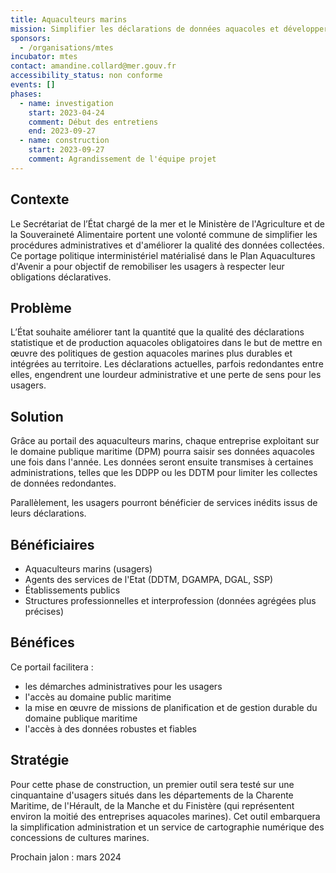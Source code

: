 ```yaml
---
title: Aquaculteurs marins
mission: Simplifier les déclarations de données aquacoles et développer la filière
sponsors:
  - /organisations/mtes
incubator: mtes
contact: amandine.collard@mer.gouv.fr
accessibility_status: non conforme
events: []
phases:
  - name: investigation
    start: 2023-04-24
    comment: Début des entretiens
    end: 2023-09-27
  - name: construction
    start: 2023-09-27
    comment: Agrandissement de l'équipe projet
---
```

## Contexte

Le Secrétariat de l’État chargé de la mer et le Ministère de l'Agriculture et de la Souveraineté Alimentaire portent une volonté commune de simplifier les procédures administratives et d'améliorer la qualité des données collectées. Ce portage politique interministériel matérialisé dans le Plan Aquacultures d'Avenir a pour objectif de remobiliser les usagers à respecter leur obligations déclaratives. 

## Problème

L’État souhaite améliorer tant la quantité que la qualité des déclarations statistique et de production aquacoles obligatoires dans le but de mettre en œuvre des politiques de gestion aquacoles marines plus durables et intégrées au territoire. Les déclarations actuelles, parfois redondantes entre elles, engendrent une lourdeur administrative et une perte de sens pour les usagers.

## Solution

Grâce au portail des aquaculteurs marins, chaque entreprise exploitant sur le domaine publique maritime (DPM) pourra saisir ses données aquacoles une fois dans l'année. Les données seront ensuite transmises à certaines administrations, telles que les DDPP ou les DDTM pour limiter les collectes de données redondantes. 

Parallèlement, les usagers pourront bénéficier de services inédits issus de leurs déclarations. 

## Bénéficiaires

* Aquaculteurs marins (usagers) 
* Agents des services de l'Etat (DDTM, DGAMPA, DGAL, SSP)
* Établissements publics
* Structures professionnelles et interprofession (données agrégées plus précises)

## Bénéfices

Ce portail facilitera :

* les démarches administratives pour les usagers
* l'accès au domaine public maritime
* la mise en œuvre de missions de planification et de gestion durable du domaine publique maritime
* l'accès à des données robustes et fiables

## Stratégie

Pour cette phase de construction, un premier outil sera testé sur une cinquantaine d'usagers situés dans les départements de la Charente Maritime, de l'Hérault, de la Manche et du Finistère (qui représentent environ la moitié des entreprises aquacoles marines). Cet outil embarquera la simplification administration et un service de cartographie numérique des concessions de cultures marines.

Prochain jalon : mars 2024